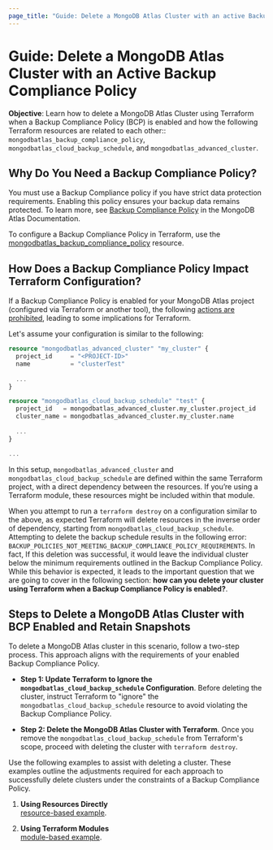```yaml
---
page_title: "Guide: Delete a MongoDB Atlas Cluster with an active Backup Compliance Policy"
---
```


# Guide: Delete a MongoDB Atlas Cluster with an Active Backup Compliance Policy

**Objective**: Learn how to delete a MongoDB Atlas Cluster using Terraform when
a Backup Compliance Policy (BCP) is enabled and how the following Terraform
resources are related to each other:: `mongodbatlas_backup_compliance_policy`,
`mongodbatlas_cloud_backup_schedule`, and `mongodbatlas_advanced_cluster`.

## Why Do You Need a Backup Compliance Policy?

You must use a Backup Compliance policy if you have strict data protection
requirements. Enabling this policy ensures your backup data remains protected.
To learn more, see
[Backup Compliance Policy](mongodb.com/docs/atlas/backup/cloud-backup/backup-compliance-policy/)
in the MongoDB Atlas Documentation.

To configure a Backup Compliance Policy in Terraform, use the
[mongodbatlas_backup_compliance_policy](../resources/backup_compliance_policy.md)
resource.

## How Does a Backup Compliance Policy Impact Terraform Configuration?

If a Backup Compliance Policy is enabled for your MongoDB Atlas project
(configured via Terraform or another tool), the following
[actions are prohibited](https://www.mongodb.com/docs/atlas/backup/cloud-backup/backup-compliance-policy/#prohibited-actions),
leading to some implications for Terraform.

Let's assume your configuration is similar to the following:

```terraform
resource "mongodbatlas_advanced_cluster" "my_cluster" {
  project_id     = "<PROJECT-ID>"
  name           = "clusterTest"
  
  ...
}

resource "mongodbatlas_cloud_backup_schedule" "test" {
  project_id   = mongodbatlas_advanced_cluster.my_cluster.project_id
  cluster_name = mongodbatlas_advanced_cluster.my_cluster.name
  
  ...
}

...
```

In this setup, `mongodbatlas_advanced_cluster` and
`mongodbatlas_cloud_backup_schedule` are defined within the same Terraform
project, with a direct dependency between the resources. If you’re using a
Terraform module, these resources might be included within that module.

When you attempt to run a `terraform destroy` on a configuration similar to the
above, as expected Terraform will delete resources in the inverse order of
dependency, starting from `mongodbatlas_cloud_backup_schedule`. Attempting to
delete the backup schedule results in the following error:
`BACKUP_POLICIES_NOT_MEETING_BACKUP_COMPLIANCE_POLICY_REQUIREMENTS`. In fact, If
this deletion was successful, it would leave the individual cluster below the
minimum requirements outlined in the Backup Compliance Policy. While this
behavior is expected, it leads to the important question that we are going to
cover in the following section: **how can you delete your cluster using
Terraform when a Backup Compliance Policy is enabled?**.

## Steps to Delete a MongoDB Atlas Cluster with BCP Enabled and Retain Snapshots

To delete a MongoDB Atlas cluster in this scenario, follow a two-step process.
This approach aligns with the requirements of your enabled Backup Compliance
Policy.

- **Step 1: Update Terraform to Ignore the `mongodbatlas_cloud_backup_schedule`
  Configuration**. Before deleting the cluster, instruct Terraform to "ignore"
  the `mongodbatlas_cloud_backup_schedule` resource to avoid violating the
  Backup Compliance Policy.

- **Step 2: Delete the MongoDB Atlas Cluster with Terraform**. Once you remove
  the `mongodbatlas_cloud_backup_schedule` from Terraform's scope, proceed with
  deleting the cluster with `terraform destroy`.

Use the following examples to assist with deleting a cluster. These examples
outline the adjustments required for each approach to successfully delete
clusters under the constraints of a Backup Compliance Policy.

1. **Using Resources Directly**\
   [resource-based example](https://github.com/mongodb/terraform-provider-mongodbatlas/tree/master/examples/mongodbatlas_backup_compliance_policy/resource).

2. **Using Terraform Modules**\
   [module-based example](https://github.com/mongodb/terraform-provider-mongodbatlas/tree/master/examples/mongodbatlas_backup_compliance_policy/module).
